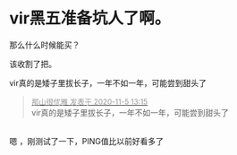 # vir黑五准备坑人了啊。


那么什么时候能买？

该收割了把。<img id="aimg_ppU4U" onclick="zoom(this, this.src, 0, 0, 0)" class="zoom" src="https://cdn.jsdelivr.net/gh/hishis/forum-master/public/images/patch.gif" onmouseover="img_onmouseoverfunc(this)" onload="thumbImg(this)" border="0" alt="" />

vir真的是矮子里拔长子，一年不如一年，可能尝到甜头了

<div class="quote"><blockquote><font size="2"><a href="https://www.hostloc.com/forum.php?mod=redirect&amp;goto=findpost&amp;pid=9406232&amp;ptid=762666" target="_blank"><font color="#999999">那山很优雅 发表于 2020-11-5 13:15</font></a></font><br />
vir真的是矮子里拔长子，一年不如一年，可能尝到甜头了</blockquote></div><br />
嗯 ，刚测试了一下，PING值比以前好看多了
